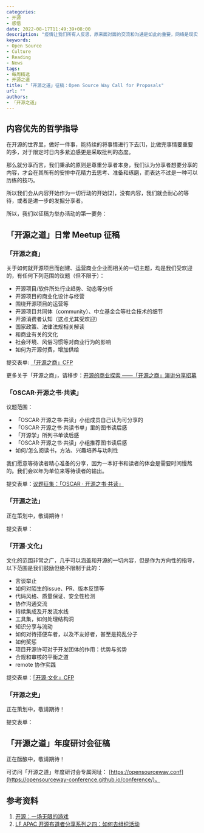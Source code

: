 ```yaml
---
categories:
- 开源
- 感悟
date: 2022-08-17T11:49:39+08:00
description: "疫情让我们所有人反思，原来面对面的交流和沟通是如此的重要，网络是现实的延伸，而不是取代，新冠病毒已经困扰了我们数年，随着疫苗、治疗药物，以及更为重要的社会组织，我们渐渐的学会了和它共存，当世界再度开放的时候，我们作为开源世界的一分子，更要珍惜和巩固线下活动，学无止境！"
keywords:
- Open Source
- Culture
- Reading
- News
tags:
- 每周精选
- 开源之道
title: "「开源之道」征稿：Open Source Way Call for Proposals"
url: ""
authors:
- 「开源之道」
---
```


## 内容优先的哲学指导

在开源的世界里，做好一件事，能持续的将事情进行下去[1]，比做完事情要重要的多，对于限定时日内多紧迫感更是采取批判的态度。

那么就分享而言，我们秉承的原则是尊重分享者本身，我们认为分享者想要分享的内容，才会在其所有的安排中花精力去思考、准备和琢磨，而表达不过是一种可以历练的技巧。

所以我们会从内容开始作为一切行动的开始[2]，没有内容，我们就会耐心的等待，或者是进一步的发掘分享者。

所以，我们以征稿为举办活动的第一要务：


## 「开源之道」日常 Meetup 征稿

### 「开源之商」 

关于如何就开源项目而创建、运营商业企业而相关的一切主题，均是我们受欢迎的，有任何下列范围的议题（但不限于）：

* 开源项目/软件所处行业趋势、动态等分析
* 开源项目的商业化设计与经营
* 围绕开源项目的运营等
* 开源项目共同体（community）、中立基金会等社会技术的细节
* 开源消费者认知（这点尤其受欢迎）
* 国家政策、法律法规相关解读
* 和商业有关的文化
* 社会环境、风俗习惯等对商业行为的影响
* 如何为开源付费，增加供给

提交表单: [「开源之商」CFP](https://shimo.im/forms/96gTtHYVXvrd9Vrt/fill)

更多关于「开源之商」，请移步：[开源的商业探索 ——「开源之商」演讲分享招募](https://shimo.im/docs/VXvtxYhdPP6jHDJt)

### 「OSCAR·开源之书·共读」

议题范围：
* 「OSCAR·开源之书·共读」小组成员自己认为可分享的
* 「OSCAR·开源之书·共读书单」里的图书读后感
* 「开源学」所列书单读后感
* 「OSCAR·开源之书·共读」小组推荐图书读后感
*  如何/怎么阅读书，方法、兴趣培养与功利性

我们愿意等待读者精心准备的分享，因为一本好书和读者的体会是需要时间慢熬的。我们会以年为单位来等待读者的输出。

提交表单：[议题征集：「OSCAR · 开源之书·共读」](https://docs.qq.com/form/page/DUE9Oc3RWcUpaUnZF)

### 「开源之法」

正在策划中，敬请期待！

提交表单：[]()

### 「开源·文化」

文化的范围非常之广，几乎可以涵盖和开源的一切内容，但是作为方向性的指导，以下范围是我们鼓励但绝不限制于此的：

* 言谈举止
* 如何对陌生的issue、PR、版本反馈等
* 代码风格、质量保证、安全性检测
* 协作沟通交流
* 持续集成及开发流水线
* 工具集，如何处理结构洞
* 知识分享与流动
* 如何对待搭便车者，以及不友好者，甚至是捣乱分子
* 如何奖惩
* 项目开源许可对于开发团体的作用：优势与劣势
* 合规和审核的平衡之道
* remote 协作实践

提交表单：[「开源·文化」CFP](https://docs.qq.com/form/page/DUFhrSnVieVZFdXR5)

### 「开源之史」

正在策划中，敬请期待！

提交表单：[]()

## 「开源之道」年度研讨会征稿

正在酝酿中，敬请期待！

可访问「开源之道」年度研讨会专属网址： [https://opensourceway.conf](https://opensourceway-conference.github.io/conference/)。

## 参考资料

1. [开源：一场无限的游戏](posts/opensource_culture/open-source-an-infinite-game/)
2. [LF APAC 开源布道者分享系列之四：如何去组织活动](posts/lfapac-evangelist-sharing/we-need-make-event-happening/)